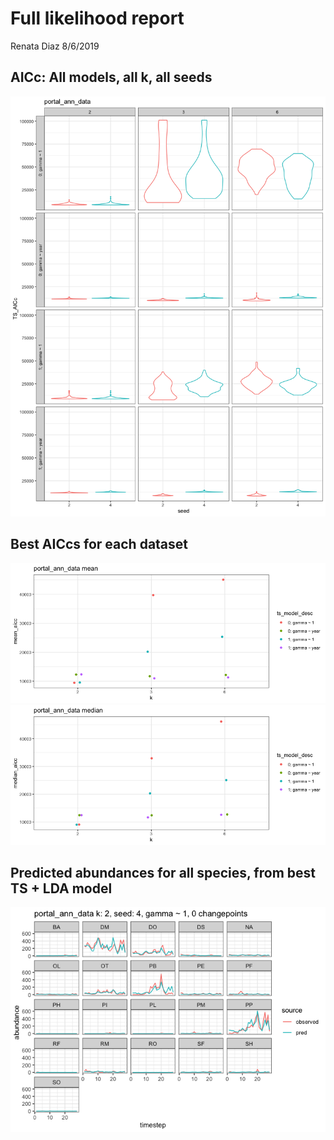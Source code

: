 Full likelihood report
================
Renata Diaz
8/6/2019

AICc: All models, all k, all seeds
----------------------------------

![](full_likelihood_drake_files/figure-markdown_github/plot%20AICcs-1.png)

Best AICcs for each dataset
---------------------------

![](full_likelihood_drake_files/figure-markdown_github/plot%20best%20AICc-1.png)![](full_likelihood_drake_files/figure-markdown_github/plot%20best%20AICc-2.png)

Predicted abundances for all species, from best TS + LDA model
--------------------------------------------------------------

![](full_likelihood_drake_files/figure-markdown_github/plot%20best%20observed%20v%20predicted-1.png)
